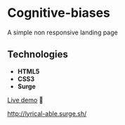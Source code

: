 # Cognitive-biases
A simple non responsive landing page

## Technologies
- **HTML5**
- **CSS3**
- **Surge**

[Live demo](http://lyrical-able.surge.sh/) :eyes:

http://lyrical-able.surge.sh/
